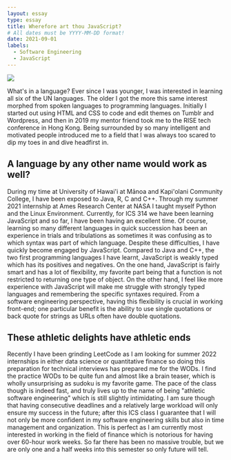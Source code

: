 ```yaml
---
layout: essay
type: essay
title: Wherefore art thou JavaScript?
# All dates must be YYYY-MM-DD format!
date: 2021-09-01
labels:
  - Software Engineering
  - JavaScript
---
```


<img class="ui medium right floated rounded image" src="../images/romeo-javascript.png">

What's in a language? Ever since I was younger, I was interested in learning all six of the UN languages. The older I got the more this same interest morphed from spoken languages to programming languages. Initially I started out using HTML and CSS to code and edit themes on Tumblr and Wordpress, and then in 2019 my mentor friend took me to the RISE tech conference in Hong Kong. Being surrounded by so many intelligent and motivated people introduced me to a field that I was always too scared to dip my toes in and dive headfirst in. 

## A language by any other name would work as well?

During my time at University of Hawai'i at Mānoa and Kapi'olani Community College, I have been exposed to Java, R, C and C++. Through my summer 2021 internship at Ames Research Center at NASA I taught myself Python and the Linux Environment. Currently, for ICS 314 we have been learning JavaScript and so far, I have been having an excellent time. Of course, learning so many different languages in quick succession has been an experience in trials and tribulations as sometimes it was confusing as to which syntax was part of which language. Despite these difficulties, I have quickly become engaged by JavaScript. Compared to Java and C++, the two first programming languages I have learnt, JavaScript is weakly typed which has its positives and negatives. On the one hand, JavaScript is fairly smart and has a lot of flexibility, my favorite part being that a function is not restricted to returning one type of object. On the other hand, I feel like more experience with JavaScript will make me struggle with strongly typed languages and remembering the specific syntaxes required. From a software engineering perspective, having this flexibility is crucial in working front-end; one particular benefit is the ability to use single quotations or back quote for strings as URLs often have double quotations. 

## These athletic delights have athletic ends

Recently I have been grinding LeetCode as I am looking for summer 2022 internships in either data science or quantitative finance so doing this preparation for technical interviews has prepared me for the WODs. I find the practice WODs to be quite fun and almost like a brain teaser, which is wholly unsurprising as sudoku is my favorite game. The pace of the class though is indeed fast, and truly lives up to the name of being "athletic software engineering" which is still slightly intimidating. I am sure though that having consecutive deadlines and a relatively large workload will only ensure my success in the future; after this ICS class I guarantee that I will not only be more confident in my software engineering skills but also in time management and organization. This is perfect as I am currently most interested in working in the field of finance which is notorious for having over 60-hour work weeks. So far there has been no massive trouble, but we are only one and a half weeks into this semester so only future will tell. 
